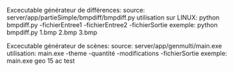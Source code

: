 Excecutable générateur de différences:
source: server/app/partieSimple/bmpdiff/bmpdiff.py
utilisation sur LINUX: python bmpdiff.py -fichierEntree1 -fichierEntree2 -fichierSortie
exemple: python bmpdiff.py 1.bmp 2.bmp 3.bmp

Excecutable générateur de scènes:
source: server/app/genmulti/main.exe
utilisation: main.exe -theme -quantité -modifications -fichierSortie
exemple: main.exe geo 15 ac test